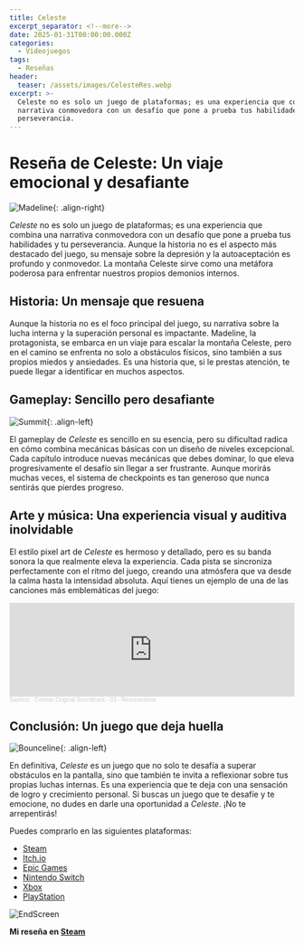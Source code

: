 ```yaml
---
title: Celeste
excerpt_separator: <!--more-->
date: 2025-01-31T00:00:00.000Z
categories:
  - Videojuegos
tags:
  - Reseñas
header:
  teaser: /assets/images/CelesteRes.webp
excerpt: >-
  Celeste no es solo un juego de plataformas; es una experiencia que combina una
  narrativa conmovedora con un desafío que pone a prueba tus habilidades y tu
  perseverancia.
---
```

# Reseña de Celeste: Un viaje emocional y desafiante

![Madeline](https://static.wikitide.net/celestewiki/e/e1/Madeline_portrait.png){: .align-right}

*Celeste* no es solo un juego de plataformas; es una experiencia que combina una narrativa conmovedora con un desafío que pone a prueba tus habilidades y tu perseverancia. Aunque la historia no es el aspecto más destacado del juego, su mensaje sobre la depresión y la autoaceptación es profundo y conmovedor. La montaña Celeste sirve como una metáfora poderosa para enfrentar nuestros propios demonios internos.

## Historia: Un mensaje que resuena

Aunque la historia no es el foco principal del juego, su narrativa sobre la lucha interna y la superación personal es impactante. Madeline, la protagonista, se embarca en un viaje para escalar la montaña Celeste, pero en el camino se enfrenta no solo a obstáculos físicos, sino también a sus propios miedos y ansiedades. Es una historia que, si le prestas atención, te puede llegar a identificar en muchos aspectos.

## Gameplay: Sencillo pero desafiante

![Summit](https://static.wikitide.net/celestewiki/7/71/SummitIcon.png){: .align-left}

El gameplay de *Celeste* es sencillo en su esencia, pero su dificultad radica en cómo combina mecánicas básicas con un diseño de niveles excepcional. Cada capítulo introduce nuevas mecánicas que debes dominar, lo que eleva progresivamente el desafío sin llegar a ser frustrante. Aunque morirás muchas veces, el sistema de checkpoints es tan generoso que nunca sentirás que pierdes progreso.

## Arte y música: Una experiencia visual y auditiva inolvidable

El estilo pixel art de *Celeste* es hermoso y detallado, pero es su banda sonora la que realmente eleva la experiencia. Cada pista se sincroniza perfectamente con el ritmo del juego, creando una atmósfera que va desde la calma hasta la intensidad absoluta. Aquí tienes un ejemplo de una de las canciones más emblemáticas del juego:

<iframe width="100%" height="166" scrolling="no" frameborder="no" allow="autoplay" src="https://w.soundcloud.com/player/?url=https%3A//api.soundcloud.com/tracks/413201205&color=%23ff5500&auto_play=false&hide_related=false&show_comments=true&show_user=true&show_reposts=false&show_teaser=true"></iframe><div style="font-size: 10px; color: #cccccc;line-break: anywhere;word-break: normal;overflow: hidden;white-space: nowrap;text-overflow: ellipsis; font-family: Interstate,Lucida Grande,Lucida Sans Unicode,Lucida Sans,Garuda,Verdana,Tahoma,sans-serif;font-weight: 100;"><a href="https://soundcloud.com/sashicoo" title="Sashico" target="_blank" style="color: #cccccc; text-decoration: none;">Sashico</a> · <a href="https://soundcloud.com/sashicoo/official-celeste-original-soundtrack-03-resurrections" title="Celeste Original Soundtrack - 03 - Resurrections" target="_blank" style="color: #cccccc; text-decoration: none;">Celeste Original Soundtrack - 03 - Resurrections</a></div>

## Conclusión: Un juego que deja huella

![Bounceline](https://static.wikitide.net/celestewiki/6/6a/Bounceline.gif){: .align-left}

En definitiva, *Celeste* es un juego que no solo te desafía a superar obstáculos en la pantalla, sino que también te invita a reflexionar sobre tus propias luchas internas. Es una experiencia que te deja con una sensación de logro y crecimiento personal. Si buscas un juego que te desafíe y te emocione, no dudes en darle una oportunidad a *Celeste*. ¡No te arrepentirás!

Puedes comprarlo en las siguientes plataformas:
- [Steam](https://store.steampowered.com/app/504230/Celeste/)
- [Itch.io](https://maddymakesgamesinc.itch.io/celeste)
- [Epic Games](https://store.epicgames.com/es-MX/p/celeste?lang=es-MX)
- [Nintendo Switch](https://www.nintendo.com/es-co/store/products/celeste-switch/)
- [Xbox](https://www.xbox.com/es-co/games/store/celeste/bwmql2rpwbhb)
- [PlayStation](https://www.playstation.com/es-co/games/celeste/?country-selector=true)

![EndScreen](https://static.wikitide.net/celestewiki/e/e4/Complete-screen1.png)

**Mi reseña en [Steam](https://steamcommunity.com/id/ojitomo/recommended/504230/)**